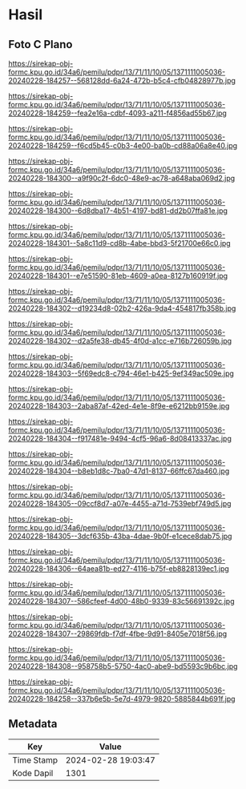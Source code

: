 # Hasil

## Foto C Plano

https://sirekap-obj-formc.kpu.go.id/34a6/pemilu/pdpr/13/71/11/10/05/1371111005036-20240228-184257--568128dd-6a24-472b-b5c4-cfb04828977b.jpg

https://sirekap-obj-formc.kpu.go.id/34a6/pemilu/pdpr/13/71/11/10/05/1371111005036-20240228-184259--fea2e16a-cdbf-4093-a211-f4856ad55b67.jpg

https://sirekap-obj-formc.kpu.go.id/34a6/pemilu/pdpr/13/71/11/10/05/1371111005036-20240228-184259--f6cd5b45-c0b3-4e00-ba0b-cd88a06a8e40.jpg

https://sirekap-obj-formc.kpu.go.id/34a6/pemilu/pdpr/13/71/11/10/05/1371111005036-20240228-184300--a9f90c2f-6dc0-48e9-ac78-a648aba069d2.jpg

https://sirekap-obj-formc.kpu.go.id/34a6/pemilu/pdpr/13/71/11/10/05/1371111005036-20240228-184300--6d8dba17-4b51-4197-bd81-dd2b07ffa81e.jpg

https://sirekap-obj-formc.kpu.go.id/34a6/pemilu/pdpr/13/71/11/10/05/1371111005036-20240228-184301--5a8c11d9-cd8b-4abe-bbd3-5f21700e66c0.jpg

https://sirekap-obj-formc.kpu.go.id/34a6/pemilu/pdpr/13/71/11/10/05/1371111005036-20240228-184301--e7e51590-81eb-4609-a0ea-8127b160919f.jpg

https://sirekap-obj-formc.kpu.go.id/34a6/pemilu/pdpr/13/71/11/10/05/1371111005036-20240228-184302--d19234d8-02b2-426a-9da4-454817fb358b.jpg

https://sirekap-obj-formc.kpu.go.id/34a6/pemilu/pdpr/13/71/11/10/05/1371111005036-20240228-184302--d2a5fe38-db45-4f0d-a1cc-e716b726059b.jpg

https://sirekap-obj-formc.kpu.go.id/34a6/pemilu/pdpr/13/71/11/10/05/1371111005036-20240228-184303--5f69edc8-c794-46e1-b425-9ef349ac509e.jpg

https://sirekap-obj-formc.kpu.go.id/34a6/pemilu/pdpr/13/71/11/10/05/1371111005036-20240228-184303--2aba87af-42ed-4e1e-8f9e-e6212bb9159e.jpg

https://sirekap-obj-formc.kpu.go.id/34a6/pemilu/pdpr/13/71/11/10/05/1371111005036-20240228-184304--f917481e-9494-4cf5-96a6-8d08413337ac.jpg

https://sirekap-obj-formc.kpu.go.id/34a6/pemilu/pdpr/13/71/11/10/05/1371111005036-20240228-184304--b8eb1d8c-7ba0-47d1-8137-66ffc67da460.jpg

https://sirekap-obj-formc.kpu.go.id/34a6/pemilu/pdpr/13/71/11/10/05/1371111005036-20240228-184305--09ccf8d7-a07e-4455-a71d-7539ebf749d5.jpg

https://sirekap-obj-formc.kpu.go.id/34a6/pemilu/pdpr/13/71/11/10/05/1371111005036-20240228-184305--3dcf635b-43ba-4dae-9b0f-e1cece8dab75.jpg

https://sirekap-obj-formc.kpu.go.id/34a6/pemilu/pdpr/13/71/11/10/05/1371111005036-20240228-184306--64aea81b-ed27-4116-b75f-eb8828139ec1.jpg

https://sirekap-obj-formc.kpu.go.id/34a6/pemilu/pdpr/13/71/11/10/05/1371111005036-20240228-184307--586cfeef-4d00-48b0-9339-83c56691392c.jpg

https://sirekap-obj-formc.kpu.go.id/34a6/pemilu/pdpr/13/71/11/10/05/1371111005036-20240228-184307--29869fdb-f7df-4fbe-9d91-8405e7018f56.jpg

https://sirekap-obj-formc.kpu.go.id/34a6/pemilu/pdpr/13/71/11/10/05/1371111005036-20240228-184308--958758b5-5750-4ac0-abe9-bd5593c9b6bc.jpg

https://sirekap-obj-formc.kpu.go.id/34a6/pemilu/pdpr/13/71/11/10/05/1371111005036-20240228-184258--337b6e5b-5e7d-4979-9820-5885844b691f.jpg


## Metadata

| Key        | Value               |
| ---------- | ------------------- |
| Time Stamp | 2024-02-28 19:03:47 |
| Kode Dapil | 1301                |



